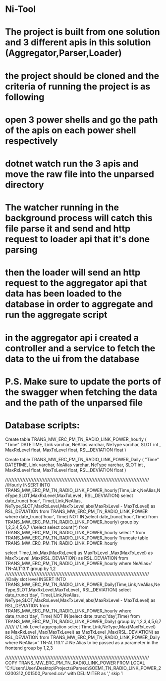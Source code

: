 # Ni-Tool
# The project is built from one solution and 3 different apis in this solution (Aggregator,Parser,Loader)
# the project should be cloned and the criteria of running the project is as following
# open 3 power shells and go the path of the apis on each power shell respectively
# dotnet watch run the 3 apis and move the raw file into the unparsed directory
# The watcher running in the background process will catch this file parse it and send and http request to loader api that it's done parsing 
# then the loader will send an http request to the aggregator api that data has been loaded to the database in order to aggregate and run the aggregate script 
# in the aggregator api i created a controller and a service to fetch the data to the ui from the database
# P.S. Make sure to update the ports of the swagger when fetching the data and the path of the unparsed file 
# Database scripts:

Create table TRANS_MW_ERC_PM_TN_RADIO_LINK_POWER_hourly
(
    "Time" DATETIME,
    Link varchar,
    NeAlias varchar,
    NeType varchar,
    SLOT int , 
    MaxRxLevel float,
    MaxTxLevel float,
    RSL_DEVIATION float
)

Create table TRANS_MW_ERC_PM_TN_RADIO_LINK_POWER_Daily
(
   "Time" DATETIME,
    Link varchar,
    NeAlias varchar,
    NeType varchar,
    SLOT int , 
    MaxRxLevel float,
    MaxTxLevel float,
    RSL_DEVIATION float
)

////////////////////////////////////////////////////////////////////////////////////////////
//Hourly
INSERT INTO TRANS_MW_ERC_PM_TN_RADIO_LINK_POWER_hourly(Time,Link,NeAlias,NeType,SLOT,MaxRxLevel,MaxTxLevel , RSL_DEVIATION)
select date_trunc('hour', Time),Link,NeAlias, NeType,SLOT,MaxRxLevel,MaxTxLevel,abs(MaxRxLevel - MaxTxLevel) as RSL_DEVIATION
from TRANS_MW_ERC_PM_TN_RADIO_LINK_POWER where date_trunc('hour', Time)
NOT IN(select date_trunc('hour',Time) from TRANS_MW_ERC_PM_TN_RADIO_LINK_POWER_hourly) 
group by 1,2,3,4,5,6,7
//select 
select count(*) from TRANS_MW_ERC_PM_TN_RADIO_LINK_POWER_hourly
select * from TRANS_MW_ERC_PM_TN_RADIO_LINK_POWER_hourly
Truncate table TRANS_MW_ERC_PM_TN_RADIO_LINK_POWER_hourly

select Time,Link,Max(MaxRxLevel) as MaxRxLevel ,Max(MaxTxLevel) as MaxTxLevel ,Max(RSL_DEVIATION) as RSL_DEVIATION
from TRANS_MW_ERC_PM_TN_RADIO_LINK_POWER_hourly
where NeAlias=' TN-ALT13.1'
group by 1,2
////////////////////////////////////////////////////////////////////////////////////////////
//Daily slot level
INSERT INTO TRANS_MW_ERC_PM_TN_RADIO_LINK_POWER_Daily(Time,Link,NeAlias,NeType,SLOT,MaxRxLevel,MaxTxLevel , RSL_DEVIATION)
select date_trunc('day', Time),Link,NeAlias, NeType,SLOT,MaxRxLevel,MaxTxLevel,abs(MaxRxLevel - MaxTxLevel) as RSL_DEVIATION
from TRANS_MW_ERC_PM_TN_RADIO_LINK_POWER_hourly where date_trunc('day', Time)
NOT IN(select date_trunc('day',Time) from TRANS_MW_ERC_PM_TN_RADIO_LINK_POWER_Daily) 
group by 1,2,3,4,5,6,7
//////
// Link Level aggregation
select Time,Link,NeType,Max(MaxRxLevel) as MaxRxLevel ,Max(MaxTxLevel) as MaxTxLevel ,Max(RSL_DEVIATION) as RSL_DEVIATION
from TRANS_MW_ERC_PM_TN_RADIO_LINK_POWER_Daily
where NeAlias=' TN-ALT13.1'  # Ne Alias to be passed as a parameter in the frontend
group by 1,2,3

////////////////////////////////////////////////////////////////////////////////////////////
COPY TRANS_MW_ERC_PM_TN_RADIO_LINK_POWER FROM LOCAL 'C:\Users\User\Desktop\Projects\Parsed\SOEM1_TN_RADIO_LINK_POWER_20200312_001500_Parsed.csv' with DELIMITER as ',' skip 1
